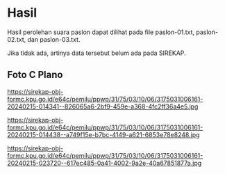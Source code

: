 # Hasil

Hasil perolehan suara paslon dapat dilihat pada file paslon-01.txt, paslon-02.txt, dan paslon-03.txt.

Jika tidak ada, artinya data tersebut belum ada pada SIREKAP.

## Foto C Plano

https://sirekap-obj-formc.kpu.go.id/e64c/pemilu/ppwp/31/75/03/10/06/3175031006161-20240215-014341--826065a6-2bf9-459e-a368-4fc2ff36a4e5.jpg

https://sirekap-obj-formc.kpu.go.id/e64c/pemilu/ppwp/31/75/03/10/06/3175031006161-20240215-014438--a749f15e-b7bc-4149-a621-6853e78e8248.jpg

https://sirekap-obj-formc.kpu.go.id/e64c/pemilu/ppwp/31/75/03/10/06/3175031006161-20240215-023720--617ec485-0a41-4002-9a2e-40a67851877a.jpg
